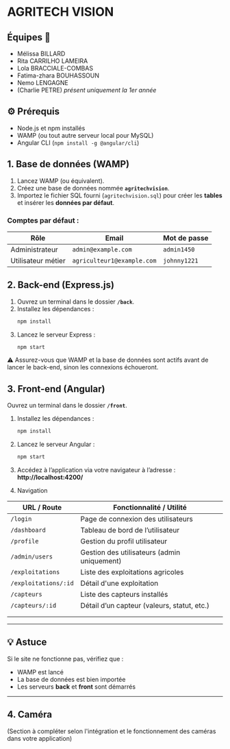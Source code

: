 # AGRITECH VISION

## Équipes 👥
- Mélissa BILLARD
- Rita CARRILHO LAMEIRA
- Lola BRACCIALE-COMBAS
- Fatima-zhara BOUHASSOUN 
- Nemo LENGAGNE
- (Charlie PETRE) *présent uniquement  la 1er année*

## ⚙️ Prérequis

- Node.js et npm installés
- WAMP (ou tout autre serveur local pour MySQL)
- Angular CLI (`npm install -g @angular/cli`)

## 1. Base de données (WAMP)

1. Lancez WAMP (ou équivalent).
2. Créez une base de données nommée **`agritechvision`**.
3. Importez le fichier SQL fourni (`agritechvision.sql`) pour créer les **tables** et insérer les **données par défaut**.

### Comptes par défaut :

| Rôle        | Email                      | Mot de passe  |
|-------------|----------------------------|---------------|
| Administrateur | `admin@example.com`        | `admin1450`    |
| Utilisateur métier | `agriculteur1@example.com` | `johnny1221`   |

## 2. Back-end (Express.js)

1. Ouvrez un terminal dans le dossier **`/back`**.
2. Installez les dépendances :
    ```bash
   npm install
3. Lancez le serveur Express :
   ```bash
   npm start 

⚠️ Assurez-vous que WAMP et la base de données sont actifs avant de lancer le back-end, sinon les connexions échoueront.

## 3. Front-end (Angular)

Ouvrez un terminal dans le dossier **`/front`**.

1. Installez les dépendances :

   ```bash
   npm install
   ```

2. Lancez le serveur Angular :

   ```bash
   npm start
   ```

3. Accédez à l’application via votre navigateur à l’adresse :  
   **http://localhost:4200/**

4. Navigation

| URL / Route             | Fonctionnalité / Utilité                          |
|-------------------------|---------------------------------------------------|
| `/login`                | Page de connexion des utilisateurs                |
| `/dashboard`            | Tableau de bord de l’utilisateur                  |
| `/profile`              | Gestion du profil utilisateur                     |
| `/admin/users`          | Gestion des utilisateurs (admin uniquement)       |
| `/exploitations`        | Liste des exploitations agricoles                 |
| `/exploitations/:id`    | Détail d'une exploitation                          |
| `/capteurs`             | Liste des capteurs installés                      |
| `/capteurs/:id`         | Détail d’un capteur (valeurs, statut, etc.)       |
|                         |                                                   |
|                         |                                                   |

---

## 💡 Astuce

Si le site ne fonctionne pas, vérifiez que :

- WAMP est lancé  
- La base de données est bien importée  
- Les serveurs **back** et **front** sont démarrés  

---

## 4. Caméra

(Section à compléter selon l'intégration et le fonctionnement des caméras dans votre application)
